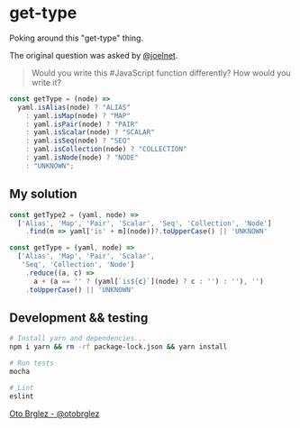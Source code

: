 # get-type

Poking around this "get-type" thing.

The original question was asked by [@joelnet](https://twitter.com/joelnet/status/1432806592118882307).

> Would you write this #JavaScript function differently? How would you write it?

```javascript
const getType = (node) =>
  yaml.isAlias(node) ? "ALIAS"
    : yaml.isMap(node) ? "MAP"
    : yaml.isPair(node) ? "PAIR"
    : yaml.isScalar(node) ? "SCALAR"
    : yaml.isSeq(node) ? "SEQ"
    : yaml.isCollection(node) ? "COLLECTION"
    : yaml.isNode(node) ? "NODE"
    : "UNKNOWN";
```

## My solution

```javascript
const getType2 = (yaml, node) =>
  ['Alias', 'Map', 'Pair', 'Scalar', 'Seq', 'Collection', 'Node']
    .find(m => yaml['is' + m](node))?.toUpperCase() || 'UNKNOWN'
```

```javascript
const getType = (yaml, node) =>
  ['Alias', 'Map', 'Pair', 'Scalar',
   'Seq', 'Collection', 'Node']
    .reduce((a, c) =>
      a + (a == '' ? (yaml[`is${c}`](node) ? c : '') : ''), '')
    .toUpperCase() || 'UNKNOWN'
```


## Development && testing

```bash
# Install yarn and dependencies...
npm i yarn && rm -rf package-lock.json && yarn install

# Run tests
mocha

# Lint
eslint
```

[Oto Brglez - @otobrglez](https://twitter.com/otobrglez)
